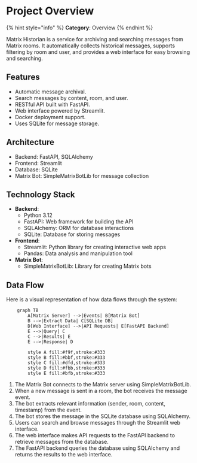 # Project Overview

{% hint style="info" %}
**Category**: Overview
{% endhint %}

Matrix Historian is a service for archiving and searching messages from Matrix rooms. It automatically collects historical messages, supports filtering by room and user, and provides a web interface for easy browsing and searching.

## Features
- Automatic message archival.
- Search messages by content, room, and user.
- RESTful API built with FastAPI.
- Web interface powered by Streamlit.
- Docker deployment support.
- Uses SQLite for message storage.

## Architecture
- Backend: FastAPI, SQLAlchemy
- Frontend: Streamlit
- Database: SQLite
- Matrix Bot: SimpleMatrixBotLib for message collection

## Technology Stack
- **Backend**:
    - Python 3.12
    - FastAPI: Web framework for building the API
    - SQLAlchemy: ORM for database interactions
    - SQLite: Database for storing messages
- **Frontend**:
    - Streamlit: Python library for creating interactive web apps
    - Pandas: Data analysis and manipulation tool
- **Matrix Bot**:
    - SimpleMatrixBotLib: Library for creating Matrix bots
## Data Flow
Here is a visual representation of how data flows through the system:

```mermaid
    graph TB
        A[Matrix Server] -->|Events| B[Matrix Bot]
        B -->|Extract Data| C[SQLite DB]
        D[Web Interface] -->|API Requests| E[FastAPI Backend]
        E -->|Query| C
        C -->|Results| E
        E -->|Response| D
        
        style A fill:#f9f,stroke:#333
        style B fill:#bbf,stroke:#333
        style C fill:#dfd,stroke:#333
        style D fill:#fbb,stroke:#333
        style E fill:#bfb,stroke:#333
```

1. The Matrix Bot connects to the Matrix server using SimpleMatrixBotLib.
2. When a new message is sent in a room, the bot receives the message event.
3. The bot extracts relevant information (sender, room, content, timestamp) from the event.
4. The bot stores the message in the SQLite database using SQLAlchemy.
5. Users can search and browse messages through the Streamlit web interface.
6. The web interface makes API requests to the FastAPI backend to retrieve messages from the database.
7. The FastAPI backend queries the database using SQLAlchemy and returns the results to the web interface.
